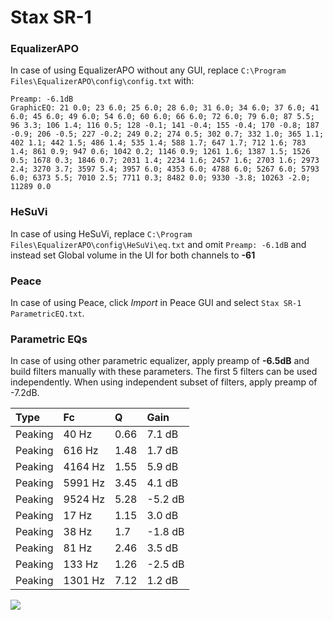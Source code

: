 # Stax SR-1

### EqualizerAPO
In case of using EqualizerAPO without any GUI, replace `C:\Program Files\EqualizerAPO\config\config.txt`
with:
```
Preamp: -6.1dB
GraphicEQ: 21 0.0; 23 6.0; 25 6.0; 28 6.0; 31 6.0; 34 6.0; 37 6.0; 41 6.0; 45 6.0; 49 6.0; 54 6.0; 60 6.0; 66 6.0; 72 6.0; 79 6.0; 87 5.5; 96 3.3; 106 1.4; 116 0.5; 128 -0.1; 141 -0.4; 155 -0.4; 170 -0.8; 187 -0.9; 206 -0.5; 227 -0.2; 249 0.2; 274 0.5; 302 0.7; 332 1.0; 365 1.1; 402 1.1; 442 1.5; 486 1.4; 535 1.4; 588 1.7; 647 1.7; 712 1.6; 783 1.4; 861 0.9; 947 0.6; 1042 0.2; 1146 0.9; 1261 1.6; 1387 1.5; 1526 0.5; 1678 0.3; 1846 0.7; 2031 1.4; 2234 1.6; 2457 1.6; 2703 1.6; 2973 2.4; 3270 3.7; 3597 5.4; 3957 6.0; 4353 6.0; 4788 6.0; 5267 6.0; 5793 6.0; 6373 5.5; 7010 2.5; 7711 0.3; 8482 0.0; 9330 -3.8; 10263 -2.0; 11289 0.0
```

### HeSuVi
In case of using HeSuVi, replace `C:\Program Files\EqualizerAPO\config\HeSuVi\eq.txt` and omit `Preamp:
-6.1dB` and instead set Global volume in the UI for both channels to **-61**

### Peace
In case of using Peace, click *Import* in Peace GUI and select `Stax SR-1 ParametricEQ.txt`.

### Parametric EQs
In case of using other parametric equalizer, apply preamp of **-6.5dB** and build filters manually
with these parameters. The first 5 filters can be used independently.
When using independent subset of filters, apply preamp of -7.2dB.

| Type    | Fc      |    Q | Gain    |
|:--------|:--------|:-----|:--------|
| Peaking | 40 Hz   | 0.66 | 7.1 dB  |
| Peaking | 616 Hz  | 1.48 | 1.7 dB  |
| Peaking | 4164 Hz | 1.55 | 5.9 dB  |
| Peaking | 5991 Hz | 3.45 | 4.1 dB  |
| Peaking | 9524 Hz | 5.28 | -5.2 dB |
| Peaking | 17 Hz   | 1.15 | 3.0 dB  |
| Peaking | 38 Hz   | 1.7  | -1.8 dB |
| Peaking | 81 Hz   | 2.46 | 3.5 dB  |
| Peaking | 133 Hz  | 1.26 | -2.5 dB |
| Peaking | 1301 Hz | 7.12 | 1.2 dB  |

![](https://raw.githubusercontent.com/jaakkopasanen/AutoEq/master/results/innerfidelity/sbaf-serious/Stax%20SR-1/Stax%20SR-1.png)